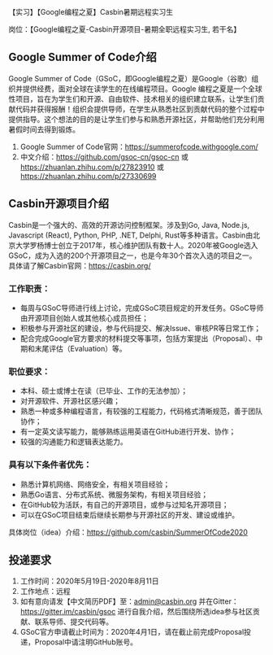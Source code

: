 【实习】【Google编程之夏】Casbin暑期远程实习生

岗位：【Google编程之夏-Casbin开源项目-暑期全职远程实习生, 若干名】


## Google Summer of Code介绍

Google Summer of Code（GSoC，即Google编程之夏）是Google（谷歌）组织并提供经费，面对全球在读学生的在线编程项目。Google 编程之夏是一个全球性项目，旨在为学生们和开源、自由软件、技术相关的组织建立联系，让学生们贡献代码并获得报酬！组织会提供导师，在学生从熟悉社区到贡献代码的整个过程中提供指导。这个想法的目的是让学生们参与和熟悉开源社区，并帮助他们充分利用暑假时间去得到锻炼。

1. Google Summer of Code官网：https://summerofcode.withgoogle.com/
2. 中文介绍：https://github.com/gsoc-cn/gsoc-cn 或 https://zhuanlan.zhihu.com/p/27823910 或 https://zhuanlan.zhihu.com/p/27330699


## Casbin开源项目介绍

Casbin是一个强大的、高效的开源访问控制框架。涉及到Go, Java, Node.js, Javascript (React), Python, PHP, .NET, Delphi, Rust等多种语言。Casbin由北京大学罗杨博士创立于2017年，核心维护团队有数十人。2020年被Google选入GSoC，成为入选的200个开源项目之一，也是今年30个首次入选的项目之一。
具体请了解Casbin官网：https://casbin.org/

### 工作职责：

- 每周与GSoC导师进行线上讨论，完成GSoC项目规定的开发任务。GSoC导师由开源项目创始人或其他核心成员担任；
- 积极参与开源社区的建设，参与代码提交、解决Issue、审核PR等日常工作；
- 配合完成Google官方要求的材料提交等事项，包括方案提出（Proposal）、中期和末尾评估（Evaluation）等。

### 职位要求：

- 本科、硕士或博士在读（已毕业、工作的无法参加）；
- 对开源软件、开源社区感兴趣；
- 熟悉一种或多种编程语言，有较强的工程能力，代码格式清晰规范，善于团队协作；
- 有一定英文读写能力，能够熟练运用英语在GitHub进行开发、协作；
- 较强的沟通能力和逻辑表达能力。

### 具有以下条件者优先：

- 熟悉计算机网络、网络安全，有相关项目经验；
- 熟悉Go语言、分布式系统、微服务架构，有相关项目经验；
- 在GitHub较为活跃，有自己的开源项目，或参与过知名开源项目；
- 可以在GSoC项目结束后继续长期参与开源社区的开发、建设或维护。

具体岗位（idea）介绍：https://github.com/casbin/SummerOfCode2020


## 投递要求

1. 工作时间：2020年5月19日-2020年8月11日
2. 工作地点：远程
3. 如有意向请发【中文简历PDF】至：admin@casbin.org 并在Gitter：https://gitter.im/casbin/gsoc 进行自我介绍，然后围绕所选idea参与社区贡献、联系导师、提交代码等。
4. GSoC官方申请截止时间为：2020年4月1日，请在截止前完成Proposal投递，Proposal中请注明GitHub账号。
